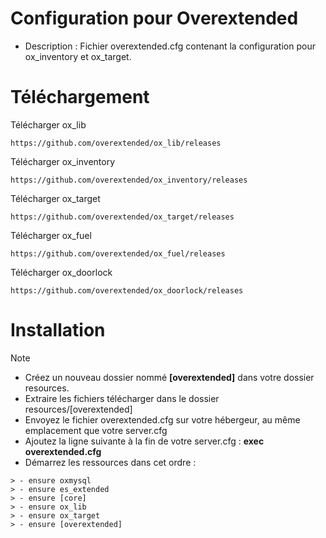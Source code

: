 # Configuration pour Overextended

- Description : Fichier overextended.cfg contenant la configuration pour ox_inventory et ox_target.


# Téléchargement

Télécharger ox_lib
```
https://github.com/overextended/ox_lib/releases
```

Télécharger ox_inventory
```
https://github.com/overextended/ox_inventory/releases
```

Télécharger ox_target
```
https://github.com/overextended/ox_target/releases
```

Télécharger ox_fuel
```
https://github.com/overextended/ox_fuel/releases
```

Télécharger ox_doorlock
```
https://github.com/overextended/ox_doorlock/releases
```

# Installation


> [!NOTE]
> - Créez un nouveau dossier nommé **[overextended]** dans votre dossier resources.
> - Extraire les fichiers télécharger dans le dossier resources/[overextended]
> - Envoyez le fichier overextended.cfg sur votre hébergeur, au même emplacement que votre server.cfg
> - Ajoutez la ligne suivante à la fin de votre server.cfg : **exec overextended.cfg**
> - Démarrez les ressources dans cet ordre :

```
> - ensure oxmysql 
> - ensure es_extended 
> - ensure [core] 
> - ensure ox_lib 
> - ensure ox_target 
> - ensure [overextended]
```